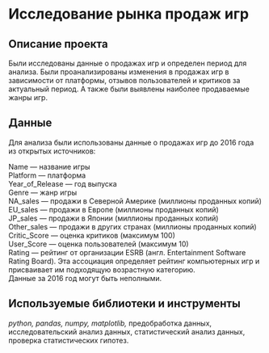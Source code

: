 # Исследование рынка продаж игр

## Описание проекта
Были исследованы данные о продажах игр и определен период для анализа. Были проанализированы изменения в продажах игр в зависимости от платформы, отзывов пользователей и критиков за актуальный период. А также были выявлены наиболее продаваемые жанры игр.


## Данные

Для анализа были использованы данные о продажах игр до 2016 года из открытых источников:
     
Name — название игры  
Platform — платформа  
Year_of_Release — год выпуска  
Genre — жанр игры  
NA_sales — продажи в Северной Америке (миллионы проданных копий)  
EU_sales — продажи в Европе (миллионы проданных копий)  
JP_sales — продажи в Японии (миллионы проданных копий)  
Other_sales — продажи в других странах (миллионы проданных копий)  
Critic_Score — оценка критиков (максимум 100)  
User_Score — оценка пользователей (максимум 10)  
Rating — рейтинг от организации ESRB (англ. Entertainment Software Rating Board). Эта ассоциация определяет рейтинг компьютерных игр и присваивает им подходящую возрастную категорию.  
Данные за 2016 год могут быть неполными.        
  

  
## Используемые библиотеки и инструменты
*python,* *pandas,* *numpy,*  *matplotlib,* предобработка данных, исследовательский анализ данных, 
статистический анализ данных, проверка статистических гипотез.
